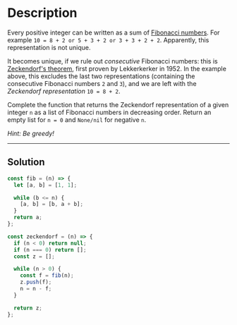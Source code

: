 # Description

Every positive integer can be written as a sum of [Fibonacci numbers](https://en.wikipedia.org/wiki/Fibonacci_number). For example `10 = 8 + 2 or 5 + 3 + 2 or 3 + 3 + 2 + 2`. Apparently, this representation is not unique.

It becomes unique, if we rule out _consecutive_ Fibonacci numbers: this is [Zeckendorf's theorem](https://en.wikipedia.org/wiki/Zeckendorf%27s_theorem), first proven by Lekkerkerker in 1952. In the example above, this excludes the last two representations (containing the consecutive Fibonacci numbers `2` and `3`), and we are left with the _Zeckendorf representation_ `10 = 8 + 2`.

Complete the function that returns the Zeckendorf representation of a given integer `n` as a list of Fibonacci numbers in decreasing order. Return an empty list for `n = 0` and `None/nil` for negative `n`.

_Hint: Be greedy!_

---

## Solution

```js
const fib = (n) => {
  let [a, b] = [1, 1];

  while (b <= n) {
    [a, b] = [b, a + b];
  }
  return a;
};

const zeckendorf = (n) => {
  if (n < 0) return null;
  if (n === 0) return [];
  const z = [];

  while (n > 0) {
    const f = fib(n);
    z.push(f);
    n = n - f;
  }

  return z;
};
```
